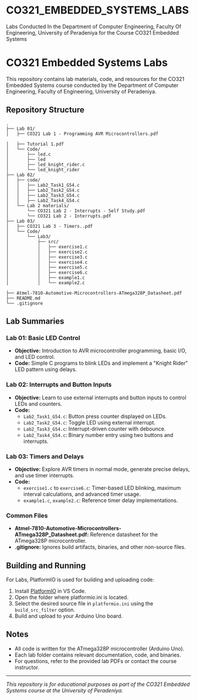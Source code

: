 # CO321_EMBEDDED_SYSTEMS_LABS
Labs Conducted In the Department of Computer Engineering, Faculty Of Engineering, University of Peradeniya for the Course CO321 Embedded Systems

# CO321 Embedded Systems Labs

This repository contains lab materials, code, and resources for the CO321 Embedded Systems course conducted by the Department of Computer Engineering, Faculty of Engineering, University of Peradeniya.

## Repository Structure

```
.
├── Lab 01/
│   ├── CO321 Lab 1 - Programming AVR Microcontrollers.pdf

│   ├── Tutorial 1.pdf
│   └── Code/
│       ├── led.c
│       ├── led
│       ├── led_knight_rider.c
│       └── led_knight_rider
├── Lab 02/
│   ├── code/
│   │   ├── Lab2_Task1_G54.c
│   │   ├── Lab2_Task2_G54.c
│   │   ├── Lab2_Task3_G54.c
│   │   ├── Lab2_Task4_G54.c
│   └── Lab 2 materials/
│       └── CO321 Lab 2 - Interrupts - Self Study.pdf
│       └── CO321 Lab 2 - Interrupts.pdf
├── Lab 03/
│   ├── CO321 Lab 3 - Timers..pdf
│   └── Code/
│       └── Lab3/
│           ├── src/
│           │   ├── exercise1.c
│           │   ├── exercise2.c
│           │   ├── exercise3.c
│           │   ├── exercise4.c
│           │   ├── exercise5.c
│           │   ├── exercise6.c
│           │   ├── example1.c
│           │   └── example2.c

├── Atmel-7810-Automotive-Microcontrollers-ATmega328P_Datasheet.pdf
├── README.md
└── .gitignore
```

## Lab Summaries

### Lab 01: Basic LED Control
- **Objective:** Introduction to AVR microcontroller programming, basic I/O, and LED control.
- **Code:** Simple C programs to blink LEDs and implement a "Knight Rider" LED pattern using delays.

### Lab 02: Interrupts and Button Inputs
- **Objective:** Learn to use external interrupts and button inputs to control LEDs and counters.
- **Code:** 
  - `Lab2_Task1_G54.c`: Button press counter displayed on LEDs.
  - `Lab2_Task2_G54.c`: Toggle LED using external interrupt.
  - `Lab2_Task3_G54.c`: Interrupt-driven counter with debounce.
  - `Lab2_Task4_G54.c`: Binary number entry using two buttons and interrupts.

### Lab 03: Timers and Delays
- **Objective:** Explore AVR timers in normal mode, generate precise delays, and use timer interrupts.
- **Code:** 
  - `exercise1.c` to `exercise6.c`: Timer-based LED blinking, maximum interval calculations, and advanced timer usage.
  - `example1.c`, `example2.c`: Reference timer delay implementations.

### Common Files
- **Atmel-7810-Automotive-Microcontrollers-ATmega328P_Datasheet.pdf:** Reference datasheet for the ATmega328P microcontroller.
- **.gitignore:** Ignores build artifacts, binaries, and other non-source files.

## Building and Running

For Labs, PlatformIO is used for building and uploading code:

1. Install [PlatformIO](https://platformio.org/) in VS Code.
2. Open the folder where platformio.ini is located.
3. Select the desired source file in `platformio.ini` using the `build_src_filter` option.
4. Build and upload to your Arduino Uno board.

## Notes

- All code is written for the ATmega328P microcontroller (Arduino Uno).
- Each lab folder contains relevant documentation, code, and binaries.
- For questions, refer to the provided lab PDFs or contact the course instructor.

---

*This repository is for educational purposes as part of the CO321 Embedded Systems course at the University of Peradeniya.*